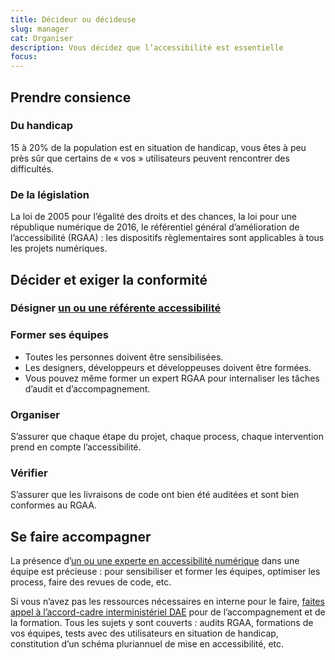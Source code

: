 ```yaml
---
title: Décideur ou décideuse
slug: manager
cat: Organiser
description: Vous décidez que l’accessibilité est essentielle
focus:
---
```


## Prendre consience

### Du handicap

15 à 20% de la population est en situation de handicap, vous êtes à peu près sûr que certains de « vos » utilisateurs peuvent rencontrer des difficultés.

### De la législation
La loi de 2005 pour l’égalité des droits et des chances, la loi pour une république numérique de 2016, le référentiel général d’amélioration de l’accessibilité (RGAA) : les dispositifs règlementaires sont applicables à tous les projets numériques.

## Décider et exiger la conformité

### Désigner [un ou une référente accessibilité](../referent/)

### Former ses équipes

* Toutes les personnes doivent être sensibilisées.
* Les designers, développeurs et développeuses doivent être formées.
* Vous pouvez même former un expert RGAA pour internaliser les tâches d’audit et d’accompagnement.

### Organiser

S’assurer que chaque étape du projet, chaque process, chaque intervention prend en compte l’accessibilité.

### Vérifier

S’assurer que les livraisons de code ont bien été auditées et sont bien conformes au RGAA.

## Se faire accompagner

La présence d’[un ou une experte en accessibilité numérique](../expert/) dans une équipe est précieuse : pour sensibiliser et former les équipes, optimiser les process, faire des revues de code, etc.

Si vous n’avez pas les ressources nécessaires en interne pour le faire, [faites appel à l’accord-cadre interministériel DAE](../../accord-cadre-dae/) pour de l’accompagnement et de la formation. Tous les sujets y sont couverts : audits RGAA, formations de vos équipes, tests avec des utilisateurs en situation de handicap, constitution d’un schéma pluriannuel de mise en accessibilité, etc.